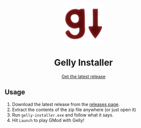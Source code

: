<div align="center">
  <img src="./branding/gelly_installer_readme.png" width=128 height=128 alt="Gelly Installer" />
  <h1>Gelly Installer</h1>
  <a href="https://github.com/gelly-gmod/gelly-installer/releases">Get the latest release</a>
</div>

## Usage

1. Download the latest release from the [releases page](https://github.com/gelly-gmod/gelly-installer/releases).
2. Extract the contents of the zip file anywhere (or just open it)
3. Run `gelly-installer.exe` and follow what it says.
4. Hit `Launch` to play GMod with Gelly!